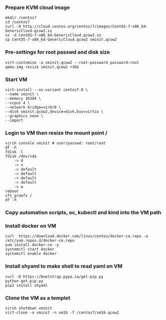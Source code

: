 ### Prepare KVM cloud image
```
mkdir /centos7
cd /centos7
curl -O http://cloud.centos.org/centos/7/images/CentOS-7-x86_64-GenericCloud.qcow2.xz
xz -d CentOS-7-x86_64-GenericCloud.qcow2.xz
cp CentOS-7-x86_64-GenericCloud.qcow2 vminit.qcow2
```

### Pre-settings for root passwd and disk size
```
virt-customize -a vminit.qcow2 --root-password password:root
qemu-img resize vminit.qcow2 +36G
```

### Start VM
```
virt-install --os-variant centos7.0 \
--name vminit \
--memory 16384 \
--vcpus 4 \
--network bridge=virbr0 \
--disk vminit.qcow2,device=disk,bus=virtio \
--graphics none \
--import
```

### Login to VM then resize the mount point / 
```
virsh console vminit # user/passwd: root/root
df -h
fdisk -l
fdisk /dev/vda
    -> d
    -> n
    -> default
    -> default
    -> default
    -> default
    -> w
reboot
xfs_growfs /
df -h
```

### Copy automation scripts, oc, kubectl and kind into the VM path

### Install docker on VM
```
curl  https://download.docker.com/linux/centos/docker-ce.repo -o /etc/yum.repos.d/docker-ce.repo
yum install docker-ce -y
systemctl start docker
systemctl enable docker
```

### Install shyaml to make shell to read yaml on VM
```
curl -O https://bootstrap.pypa.io/get-pip.py
python get-pip.py
pip2 install shyaml
```

### Clone the VM as a templet
```
virsh shutdown vminit
virt-clone -o vminit -n vm16 -f /centos7/vm16.qcow2
```

